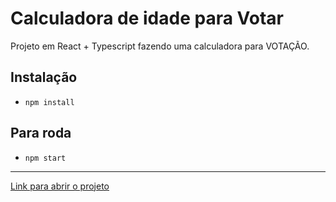 # Calculadora de idade para Votar

Projeto em React + Typescript
fazendo uma calculadora para VOTAÇÃO.

## Instalação
- `npm install`

## Para roda
- `npm start`

<hr>

[Link para abrir o projeto]()

